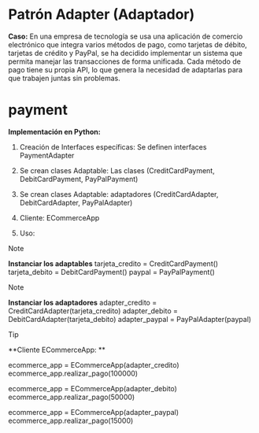 # Patrón Adapter (Adaptador) 

**Caso:**
En una empresa de tecnología se usa una aplicación de comercio electrónico que integra varios métodos de pago, como tarjetas de débito, tarjetas de crédito y PayPal, se ha decidido implementar un sistema que permita manejar las transacciones de forma unificada. Cada método de pago tiene su propia API, lo que genera la necesidad de adaptarlas para que trabajen juntas sin problemas.


# payment 
**Implementación en Python:** 


1. Creación de Interfaces específicas:
Se definen interfaces PaymentAdapter

2. Se crean clases Adaptable: 
Las clases (CreditCardPayment, DebitCardPayment, PayPalPayment)

3. Se crean clases Adaptable:
adaptadores (CreditCardAdapter, DebitCardAdapter, PayPalAdapter)

4. Cliente: ECommerceApp

5. Uso:

> [!NOTE]
>**Instanciar los adaptables**
>tarjeta_credito = CreditCardPayment()
>tarjeta_debito = DebitCardPayment()
>paypal = PayPalPayment()
> 

> [!NOTE]
>**Instanciar los adaptadores**
>adapter_credito = CreditCardAdapter(tarjeta_credito)
>adapter_debito = DebitCardAdapter(tarjeta_debito)
>adapter_paypal = PayPalAdapter(paypal)
> 


> [!TIP]
>**Cliente ECommerceApp: **
> 
>ecommerce_app = ECommerceApp(adapter_credito)
>ecommerce_app.realizar_pago(100000)  
>
>ecommerce_app = ECommerceApp(adapter_debito)
>ecommerce_app.realizar_pago(50000)  
>
>ecommerce_app = ECommerceApp(adapter_paypal)
>ecommerce_app.realizar_pago(15000)
> 



